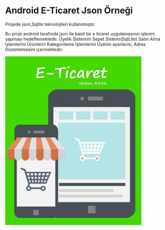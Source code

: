 ﻿# Android E-Ticaret Json Örneği
Projede json,Sqlite teknolojileri kullanılmıştır.

Bu proje android tarafında json ile basit bir e ticaret uygulamasının işlevini yapmayı hedeflemektedir.
	Üyelik Sistemini
	Sepet Sistemi(SqlLite)
	Satın Alma işlemlerini 
	Ürünlerin Kategorileme İşlemlerini 
	Üyenin ayarlarını,
	Adres Düzenlemesini içermektedir.
	
![alt text](ext.jpeg "Project Photo 1")
